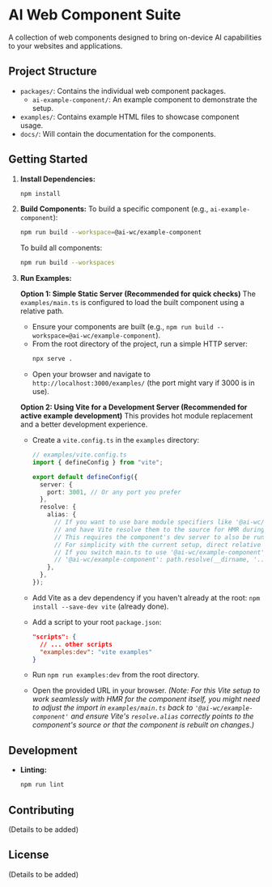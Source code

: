 # AI Web Component Suite

A collection of web components designed to bring on-device AI capabilities to your websites and applications.

## Project Structure

- `packages/`: Contains the individual web component packages.
  - `ai-example-component/`: An example component to demonstrate the setup.
- `examples/`: Contains example HTML files to showcase component usage.
- `docs/`: Will contain the documentation for the components.

## Getting Started

1.  **Install Dependencies:**

    ```bash
    npm install
    ```

2.  **Build Components:**
    To build a specific component (e.g., `ai-example-component`):

    ```bash
    npm run build --workspace=@ai-wc/example-component
    ```

    To build all components:

    ```bash
    npm run build --workspaces
    ```

3.  **Run Examples:**

    **Option 1: Simple Static Server (Recommended for quick checks)**
    The `examples/main.ts` is configured to load the built component using a relative path.

    - Ensure your components are built (e.g., `npm run build --workspace=@ai-wc/example-component`).
    - From the root directory of the project, run a simple HTTP server:
      ```bash
      npx serve .
      ```
    - Open your browser and navigate to `http://localhost:3000/examples/` (the port might vary if 3000 is in use).

    **Option 2: Using Vite for a Development Server (Recommended for active example development)**
    This provides hot module replacement and a better development experience.

    - Create a `vite.config.ts` in the `examples` directory:

      ```typescript
      // examples/vite.config.ts
      import { defineConfig } from "vite";

      export default defineConfig({
        server: {
          port: 3001, // Or any port you prefer
        },
        resolve: {
          alias: {
            // If you want to use bare module specifiers like '@ai-wc/example-component'
            // and have Vite resolve them to the source for HMR during example dev.
            // This requires the component's dev server to also be running or for it to be pre-built.
            // For simplicity with the current setup, direct relative paths in main.ts are used.
            // If you switch main.ts to use '@ai-wc/example-component', uncomment and adjust:
            // '@ai-wc/example-component': path.resolve(__dirname, '../packages/ai-example-component/src/ai-example-component.ts')
          },
        },
      });
      ```

    - Add Vite as a dev dependency if you haven't already at the root: `npm install --save-dev vite` (already done).
    - Add a script to your root `package.json`:
      ```json
      "scripts": {
        // ... other scripts
        "examples:dev": "vite examples"
      }
      ```
    - Run `npm run examples:dev` from the root directory.
    - Open the provided URL in your browser.
      _(Note: For this Vite setup to work seamlessly with HMR for the component itself, you might need to adjust the import in `examples/main.ts` back to `'@ai-wc/example-component'` and ensure Vite's `resolve.alias` correctly points to the component's source or that the component is rebuilt on changes.)_

## Development

- **Linting:**
  ```bash
  npm run lint
  ```

## Contributing

(Details to be added)

## License

(Details to be added)
